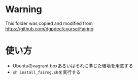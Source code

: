 # Warning
This folder was copied and modified from https://github.com/dgpdec/course/Fairing

# 使い方
* Ubuntuのvagrant boxあるいはそれに準じた環境を用意する
* ``sh install_fairng.sh``を実行する
